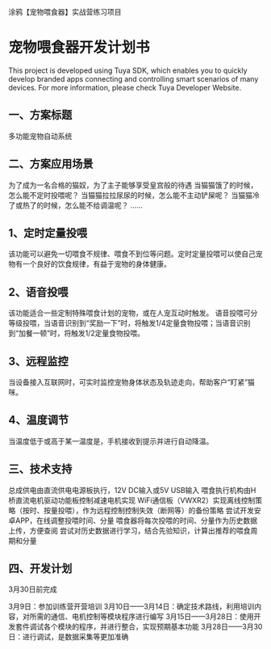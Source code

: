 涂鸦【宠物喂⻝器】实战营练习项目

宠物喂食器开发计划书
===
This project is developed using Tuya SDK, which enables you to quickly develop branded apps connecting and controlling smart scenarios of many devices.
For more information, please check Tuya Developer Website.

一、方案标题
---
多功能宠物自动系统

二、方案应用场景
---
为了成为一名合格的猫奴，为了主子能够享受皇宫般的待遇
当猫猫饿了的时候，怎么能不定时投喂呢？
当猫猫拉拉尿尿的时候，怎么能不主动铲屎呢？
当猫猫冷了或热了的时候，怎么能不给调温呢？
……

1、定时定量投喂
-
该功能可以避免一切喂食不规律、喂食不到位等问题。定时定量投喂可以使自己宠物有一个良好的饮食规律，有益于宠物的身体健康。

2、语音投喂
-
该功能适合一些定制特殊喂食计划的宠物，或在人宠互动时触发。
语音投喂可分等级投喂，当语音识别到“奖励一下”时，将触发1/4定量食物投喂；当语音识别到“加餐一顿”时，将触发1/2定量食物投喂。

3、远程监控
-
当设备接入互联网时，可实时监控宠物身体状态及轨迹走向，帮助客户“盯紧”猫咪。

4、温度调节
-
当温度低于或高于某一温度是，手机接收到提示并进行自动降温。

三、技术支持
---
总成供电由直流供电电源板执行，12V DC输入或5V USB输入
喂食执行机构由H桥直流电机驱动功能板控制减速电机实现
WiFi通信板（VWXR2）实现离线控制策略（按时、按量投喂），作为远程控制控制失效（断网等）的备份策略
尝试开发安卓APP，在线调整投喂时间、分量
喂食器将每次投喂的时间、分量作为历史数据上传，方便查阅
尝试对历史数据进行学习，结合先验知识，计算出推荐的喂食周期和分量

四、开发计划
---
3月30日前完成

3月9日：参加训练营开营培训
3月10日——3月14日：确定技术路线，利用培训内容，对所需的通信、电机控制等模块程序进行编写
3月15日——3月28日：使用开发套件调试各个模块的程序，并进行整合，实现预期基本功能
3月28日——3月30日：进行调试，是数据采集等更加准确
